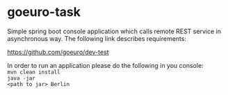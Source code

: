 # goeuro-task

Simple spring boot console application which calls remote REST service in asynchronous way.
The following link describes requirements:

https://github.com/goeuro/dev-test

In order to run an application please do the following in you console:</br>
<code>mvn clean install </code> </br>
<code>java -jar \<path to jar\> Berlin</code>


